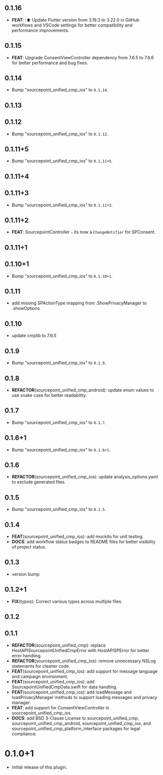 ## 0.1.16

 - **FEAT**: :⬆️ Update Flutter version from 3.19.3 to 3.22.0 in GitHub workflows and VSCode settings for better compatibility and performance improvements.

## 0.1.15

 - **FEAT**: Upgrade ConsentViewController dependency from 7.6.5 to 7.6.6 for better performance and bug fixes.

## 0.1.14

 - Bump "sourcepoint_unified_cmp_ios" to `0.1.14`.

## 0.1.13

## 0.1.12

 - Bump "sourcepoint_unified_cmp_ios" to `0.1.12`.

## 0.1.11+5

 - Bump "sourcepoint_unified_cmp_ios" to `0.1.11+5`.

## 0.1.11+4

## 0.1.11+3

 - Bump "sourcepoint_unified_cmp_ios" to `0.1.11+3`.

## 0.1.11+2

 - **FEAT**: SourcepointController - its now a `ChangeNotifier` for SPConsent.

## 0.1.11+1

## 0.1.10+1

 - Bump "sourcepoint_unified_cmp_ios" to `0.1.10+1`.

## 0.1.11

 - add missing SPActionType mapping from .ShowPrivacyManager to .showOptions

## 0.1.10

 - update cmplib to 7.6.5

## 0.1.9

 - Bump "sourcepoint_unified_cmp_ios" to `0.1.9`.

## 0.1.8

 - **REFACTOR**(sourcepoint_unified_cmp_android): update enum values to use snake case for better readability.

## 0.1.7

 - Bump "sourcepoint_unified_cmp_ios" to `0.1.7`.

## 0.1.6+1

 - Bump "sourcepoint_unified_cmp_ios" to `0.1.6+1`.

## 0.1.6

 - **REFACTOR**(sourcepoint_unified_cmp_ios): update analysis_options.yaml to exclude generated files.

## 0.1.5

 - Bump "sourcepoint_unified_cmp_ios" to `0.1.5`.

## 0.1.4

 - **FEAT**(sourcepoint_unified_cmp_ios): add mockito for unit testing.
 - **DOCS**: add workflow status badges to README files for better visibility of project status.

## 0.1.3

 - version bump

## 0.1.2+1

 - **FIX**(typos): Correct various typos across multiple files.

## 0.1.2

## 0.1.1

 - **REFACTOR**(sourcepoint_unified_cmp): replace HostAPISourcepointUnifiedCmpError with HostAPISPError for better error handling.
 - **REFACTOR**(sourcepoint_unified_cmp_ios): remove unnecessary NSLog statements for cleaner code.
 - **FEAT**(sourcepoint_unified_cmp_ios): add support for message language and campaign environment.
 - **FEAT**(sourcepoint_unified_cmp_ios): add SourcepointUnifiedCmpData.swift for data handling.
 - **FEAT**(sourcepoint_unified_cmp_ios): add loadMessage and loadPrivacyManager methods to support loading messages and privacy manager.
 - **FEAT**: add support for ConsentViewController in sourcepoint_unified_cmp_ios.
 - **DOCS**: add BSD 3-Clause License to sourcepoint_unified_cmp, sourcepoint_unified_cmp_android, sourcepoint_unified_cmp_ios, and sourcepoint_unified_cmp_platform_interface packages for legal compliance.

# 0.1.0+1

- Initial release of this plugin.